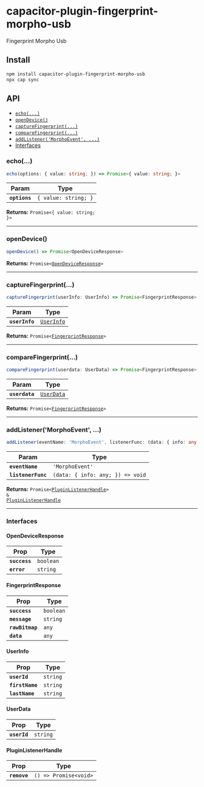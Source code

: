 # capacitor-plugin-fingerprint-morpho-usb

Fingerprint Morpho Usb

## Install

```bash
npm install capacitor-plugin-fingerprint-morpho-usb
npx cap sync
```

## API

<docgen-index>

* [`echo(...)`](#echo)
* [`openDevice()`](#opendevice)
* [`captureFingerprint(...)`](#capturefingerprint)
* [`compareFingerprint(...)`](#comparefingerprint)
* [`addListener('MorphoEvent', ...)`](#addlistenermorphoevent)
* [Interfaces](#interfaces)

</docgen-index>

<docgen-api>
<!--Update the source file JSDoc comments and rerun docgen to update the docs below-->

### echo(...)

```typescript
echo(options: { value: string; }) => Promise<{ value: string; }>
```

| Param         | Type                            |
| ------------- | ------------------------------- |
| **`options`** | <code>{ value: string; }</code> |

**Returns:** <code>Promise&lt;{ value: string; }&gt;</code>

--------------------


### openDevice()

```typescript
openDevice() => Promise<OpenDeviceResponse>
```

**Returns:** <code>Promise&lt;<a href="#opendeviceresponse">OpenDeviceResponse</a>&gt;</code>

--------------------


### captureFingerprint(...)

```typescript
captureFingerprint(userInfo: UserInfo) => Promise<FingerprintResponse>
```

| Param          | Type                                          |
| -------------- | --------------------------------------------- |
| **`userInfo`** | <code><a href="#userinfo">UserInfo</a></code> |

**Returns:** <code>Promise&lt;<a href="#fingerprintresponse">FingerprintResponse</a>&gt;</code>

--------------------


### compareFingerprint(...)

```typescript
compareFingerprint(userdata: UserData) => Promise<FingerprintResponse>
```

| Param          | Type                                          |
| -------------- | --------------------------------------------- |
| **`userdata`** | <code><a href="#userdata">UserData</a></code> |

**Returns:** <code>Promise&lt;<a href="#fingerprintresponse">FingerprintResponse</a>&gt;</code>

--------------------


### addListener('MorphoEvent', ...)

```typescript
addListener(eventName: 'MorphoEvent', listenerFunc: (data: { info: any; }) => void) => Promise<PluginListenerHandle> & PluginListenerHandle
```

| Param              | Type                                           |
| ------------------ | ---------------------------------------------- |
| **`eventName`**    | <code>'MorphoEvent'</code>                     |
| **`listenerFunc`** | <code>(data: { info: any; }) =&gt; void</code> |

**Returns:** <code>Promise&lt;<a href="#pluginlistenerhandle">PluginListenerHandle</a>&gt; & <a href="#pluginlistenerhandle">PluginListenerHandle</a></code>

--------------------


### Interfaces


#### OpenDeviceResponse

| Prop          | Type                 |
| ------------- | -------------------- |
| **`success`** | <code>boolean</code> |
| **`error`**   | <code>string</code>  |


#### FingerprintResponse

| Prop            | Type                 |
| --------------- | -------------------- |
| **`success`**   | <code>boolean</code> |
| **`message`**   | <code>string</code>  |
| **`rawBitmap`** | <code>any</code>     |
| **`data`**      | <code>any</code>     |


#### UserInfo

| Prop            | Type                |
| --------------- | ------------------- |
| **`userId`**    | <code>string</code> |
| **`firstName`** | <code>string</code> |
| **`lastName`**  | <code>string</code> |


#### UserData

| Prop         | Type                |
| ------------ | ------------------- |
| **`userId`** | <code>string</code> |


#### PluginListenerHandle

| Prop         | Type                                      |
| ------------ | ----------------------------------------- |
| **`remove`** | <code>() =&gt; Promise&lt;void&gt;</code> |

</docgen-api>
